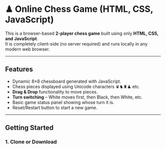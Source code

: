# ♟ Online Chess Game (HTML, CSS, JavaScript)

This is a browser-based **2-player chess game** built using only **HTML, CSS, and JavaScript**.  
It is completely client-side (no server required) and runs locally in any modern web browser.  

---

##  Features
- Dynamic 8×8 chessboard generated with JavaScript.  
- Chess pieces displayed using Unicode characters ♛♞♜♟ etc.  
- **Drag & Drop** functionality to move pieces.  
- **Turn switching** – White moves first, then Black, then White, etc.  
- Basic game status panel showing whose turn it is.  
- Reset/Restart button to start a new game.  

---

##  Getting Started
### 1. Clone or Download


